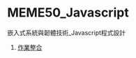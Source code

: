 # MEME50_Javascript
嵌入式系統與韌體技術_Javascript程式設計

1. [作業整合](https://htmlpreview.github.io/?https://github.com/Towkai/MEME50/blob/main/JavaScript/index.html)
